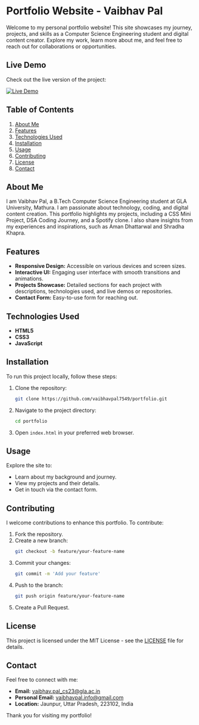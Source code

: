 # Portfolio Website - Vaibhav Pal

Welcome to my personal portfolio website! This site showcases my journey, projects, and skills as a Computer Science Engineering student and digital content creator. Explore my work, learn more about me, and feel free to reach out for collaborations or opportunities.

## Live Demo

Check out the live version of the project:

[![Live Demo](https://img.shields.io/badge/Live%20Demo-Here-blue)](https://vaibhavpal.vercel.app/)

## Table of Contents
1. [About Me](#about-me)
2. [Features](#features)
3. [Technologies Used](#technologies-used)
4. [Installation](#installation)
5. [Usage](#usage)
6. [Contributing](#contributing)
7. [License](#license)
8. [Contact](#contact)

## About Me
I am Vaibhav Pal, a B.Tech Computer Science Engineering student at GLA University, Mathura. I am passionate about technology, coding, and digital content creation. This portfolio highlights my projects, including a CSS Mini Project, DSA Coding Journey, and a Spotify clone. I also share insights from my experiences and inspirations, such as Aman Dhattarwal and Shradha Khapra.

## Features
- **Responsive Design:** Accessible on various devices and screen sizes.
- **Interactive UI:** Engaging user interface with smooth transitions and animations.
- **Projects Showcase:** Detailed sections for each project with descriptions, technologies used, and live demos or repositories.
- **Contact Form:** Easy-to-use form for reaching out.

## Technologies Used
- **HTML5**
- **CSS3**
- **JavaScript**

## Installation
To run this project locally, follow these steps:

1. Clone the repository:
   ```bash
   git clone https://github.com/vaibhavpal7549/portfolio.git
   ```
2. Navigate to the project directory:
   ```bash
   cd portfolio
   ```
3. Open `index.html` in your preferred web browser.

## Usage
Explore the site to:
- Learn about my background and journey.
- View my projects and their details.
- Get in touch via the contact form.

## Contributing
I welcome contributions to enhance this portfolio. To contribute:
1. Fork the repository.
2. Create a new branch:
   ```bash
   git checkout -b feature/your-feature-name
   ```
3. Commit your changes:
   ```bash
   git commit -m 'Add your feature'
   ```
4. Push to the branch:
   ```bash
   git push origin feature/your-feature-name
   ```
5. Create a Pull Request.

## License  
This project is licensed under the MIT License - see the [LICENSE](LICENSE) file for details.

## Contact
Feel free to connect with me:
- **Email:** [vaibhav.pal_cs23@gla.ac.in](mailto:vaibhav.pal_cs23@gla.ac.in)
- **Personal Email:** [vaibhavpal.info@gmail.com](mailto:vaibhavpal.info@gmail.com)
- **Location:** Jaunpur, Uttar Pradesh, 223102, India

Thank you for visiting my portfolio!
